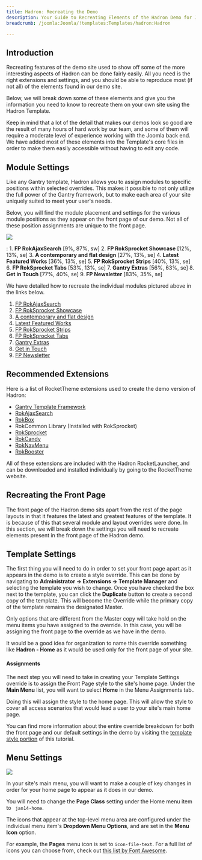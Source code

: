 ```yaml
---
title: Hadron: Recreating the Demo
description: Your Guide to Recreating Elements of the Hadron Demo for Joomla
breadcrumb: /joomla:Joomla/!templates:Templates/hadron:Hadron

---
```


Introduction
-----

Recreating features of the demo site used to show off some of the more interesting aspects of Hadron can be done fairly easily. All you need is the right extensions and settings, and you should be able to reproduce most (if not all) of the elements found in our demo site. 

Below, we will break down some of these elements and give you the information you need to know to recreate them on your own site using the Hadron Template.

Keep in mind that a lot of the detail that makes our demos look so good are the result of many hours of hard work by our team, and some of them will require a moderate level of experience working with the Joomla back end. We have added most of these elements into the Template's core files in order to make them easily accessible without having to edit any code.

Module Settings
-----

Like any Gantry template, Hadron allows you to assign modules to specific positions within selected overrides. This makes it possible to not only utilize the full power of the Gantry framework, but to make each area of your site uniquely suited to meet your user's needs.

Below, you will find the module placement and settings for the various module positions as they appear on the front page of our demo. Not all of these position assignments are unique to the front page.

![][Hadron2]

:   1. **FP RokAjaxSearch**  [9%, 87%, sw]
    2. **FP RokSprocket Showcase**  [12%, 13%, se]
    3. **A contemporary and flat design**  [27%, 13%, se]
    4. **Latest Featured Works**  [36%, 13%, se]
    5. **FP RokSprocket Strips**  [40%, 13%, se]
    6. **FP RokSprocket Tabs**  [53%, 13%, se]
    7. **Gantry Extras**  [56%, 63%, se]
    8. **Get in Touch**  [77%, 40%, se]
    9. **FP Newsletter**  [83%, 35%, se]

We have detailed how to recreate the individual modules pictured above in the links below.

1. [FP RokAjaxSearch][module1]
2. [FP RokSprocket Showcase][module2]
3. [A contemporary and flat design][module3]
4. [Latest Featured Works][module5]
5. [FP RokSprocket Strips][module6]
6. [FP RokSprocket Tabs][module7]
7. [Gantry Extras][module8]
8. [Get in Touch][module9]
9. [FP Newsletter][module10]

Recommended Extensions
-----

Here is a list of RocketTheme extensions used to create the demo version of Hadron:

* [Gantry Template Framework][gantry]
* [RokAjaxSearch][rokajaxsearch]
* [RokBox][rokbox]
* RokCommon Library (Installed with RokSprocket)
* [RokSprocket][roksprocket]
* [RokCandy][rokcandy]
* [RokNavMenu][roknavmenu]
* [RokBooster][rokbooster]

All of these extensions are included with the Hadron RocketLauncher, and can be downloaded and installed individually by going to the RocketTheme website.

Recreating the Front Page
-----

The front page of the Hadron demo sits apart from the rest of the page layouts in that it features the latest and greatest features of the template. It is because of this that several module and layout overrides were done. In this section, we will break down the settings you will need to recreate elements present in the front page of the Hadron demo.

Template Settings
-----

The first thing you will need to do in order to set your front page apart as it appears in the demo is to create a style override. This can be done by navigating to **Administrator -> Extensions -> Template Manager** and selecting the template you wish to change.  Once you have checked the box next to the template, you can click the **Duplicate** button to create a second copy of the template. This will become the Override while the primary copy of the template remains the designated Master.

Only options that are different from the Master copy will take hold on the menu items you have assigned to the override. In this case, you will be assigning the front page to the override as we have in the demo.

It would be a good idea for organization to name this override something like **Hadron - Home** as it would be used only for the front page of your site.

#### Assignments

The next step you will need to take in creating your Template Settings override is to assign the Front Page style to the site's home page. Under the **Main Menu** list, you will want to select **Home** in the Menu Assignments tab..

Doing this will assign the style to the home page. This will allow the style to cover all access scenarios that would lead a user to your site's main home page.

You can find more information about the entire override breakdown for both the front page and our default settings in the demo by visiting the [template style portion][demooverride] of this tutorial.

Menu Settings
-----

![][mainmenu]

In your site's main menu, you will want to make a couple of key changes in order for your home page to appear as it does in our demo.

You will need to change the **Page Class** setting under the Home menu item to ` jan14-home`.

The icons that appear at the top-level menu area are configured under the individual menu item's **Dropdown Menu Options**, and are set in the **Menu Icon** option.

For example, the **Pages** menu icon is set to `icon-file-text`. For a full list of icons you can choose from, check out [this list by Font Awesome][icons].

[gantry]: http://gantry-framework.org/download
[rokajaxsearch]: http://www.rockettheme.com/extensions-joomla/rokajaxsearch
[rokbox]: http://www.rockettheme.com/extensions-joomla/rokbox
[roksprocket]: http://www.rockettheme.com/extensions-joomla/roksprocket
[Hadron2]: assets/hadron2.jpeg
[demooverride]: demo_override.md
[roknavmenu]: http://www.rockettheme.com/extensions-joomla/roknavmenu
[rokbooster]: http://www.rockettheme.com/extensions-joomla/rokbooster
[rokcandy]: http://www.rockettheme.com/extensions-joomla/rokcandy
[module1]: demo_module_1.md
[module2]: demo_module_2.md
[module3]: demo_module_3.md
[module4]: demo_module_4.md
[module5]: demo_module_5.md
[module6]: demo_module_6.md
[module7]: demo_module_7.md
[module8]: demo_module_8.md
[module9]: demo_module_9.md
[module10]: demo_module_10.md
[module11]: demo_module_11.md
[module12]: demo_module_12.md
[module13]: demo_module_13.md
[mainmenu]: assets/menu_1.jpeg
[icons]: http://fortawesome.github.io/Font-Awesome/icons/
[article]: assets/article.jpg
[demo11]: assets/demo_10.jpeg

